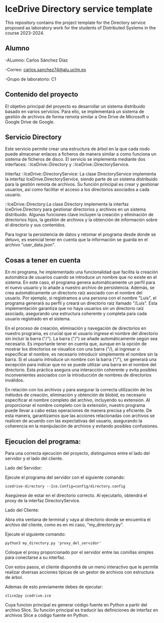# IceDrive Directory service template

This repository contains the project template for the Directory service proposed as laboratory work for the students
of Distributed Systems in the course 2023-2024.

## Alumno
-ALumno: Carlos Sánchez Díaz

-Correo: carlos.sanchez74@alu.uclm.es

-Grupo de laboratorio: C1

## Contenido del proyecto

El objetivo principal del proyecto es desarrollar un sistema distribuido basado en varios servicios.
Para ello, se implementará un sistema de gestión de archivos de forma remota similar a One Drive de
Microsoft o Google Drive de Google.

## Servicio Directory
Este servicio permite crear una estructura de árbol en la que cada nodo puede almacenar enlaces a
ficheros de manera similar a como funciona un sistema de ficheros de disco. El servicio se
implementa mediante dos interfaces: ::IceDrive::Directory y ::IceDrive::DirectoryService.

Interfaz ::IceDrive::DirectoryService: La clase DirectoryService implementa la interfaz IceDrive.DirectoryService, siendo parte de un sistema distribuido para la gestión remota de archivos. Su función principal es crear y gestionar usuarios, así como facilitar el acceso a los directorios asociados a cada usuario.

::IceDrive::Directory:La clase Directory implementa la interfaz IceDrive.Directory para gestionar directorios y archivos en un sistema distribuido. Algunas funciones clave incluyen la creación y eliminación de directorios hijos, la gestión de archivos y la obtención de información sobre el directorio y sus contenidos.

Para lograr la persistencia de datos y retomar el programa desde donde se detuvo, es esencial tener en cuenta que la información se guarda en el archivo "user_data.json".

## Cosas a tener en cuenta
En mi programa, he implementado una funcionalidad que facilita la creación automática de usuarios cuando se introduce un nombre que no existe en el sistema. En este caso, el programa genera automáticamente un perfil para el nuevo usuario y lo añade a nuestro archivo de persistencia. Además, se crea automáticamente un directorio raíz asociado con el nombre del usuario. Por ejemplo, si registramos a una persona con el nombre "Luis", el programa generará su perfil y creará un directorio raíz llamado "/Luis". Esta implementación garantiza que no haya usuarios sin un directorio raíz asociado, asegurando una estructura coherente y completa para cada usuario registrado en el sistema.

En el proceso de creación, eliminación y navegación de directorios en nuestro programa, es crucial que el usuario ingrese el nombre del directorio sin incluir la barra ("/"). La barra ("/") se añade automáticamente según sea necesario. Es importante tener en cuenta que, aunque en la opción de mostrar los directorios se visualice con una barra ("/), al ingresar o especificar el nombre, es necesario introducir simplemente el nombre sin la barra. Si el usuario introduce un nombre con la barra ("/"), se generará una excepción para indicar que no se puede utilizar una barra en el nombre del directorio. Esta práctica asegura una interacción coherente y evita posibles inconvenientes asociados con la introducción de nombres de directorios inválidos.

En relación con los archivos y para asegurar la correcta utilización de los métodos de creación, eliminación y obtención de blobid, es necesario especificar el nombre completo del archivo, incluyendo su extensión. Al proporcionar el nombre completo con la extensión, nuestro programa puede llevar a cabo estas operaciones de manera precisa y eficiente. De esta manera, garantizamos que las acciones relacionadas con archivos se realicen de acuerdo con las expectativas del usuario, asegurando la coherencia en la manipulación de archivos y evitando posibles confusiones.

## Ejecucion del programa:
Para una correcta ejecución del proyecto, distinguimos entre el lado del servidor y el lado del cliente.

Lado del Servidor:

Ejecute el programa del servidor con el siguiente comando:

    icedrive-directory --Ice.Config=config/directory.config

Asegúrese de estar en el directorio correcto. Al ejecutarlo, obtendrá el proxy de la interfaz DirectoryService.

Lado del Cliente:

Abra otra ventana de terminal y vaya al directorio donde se encuentra el archivo del cliente, como es en mi caso, "my_directory.py".

Ejecute el siguiente comando:

    python3 my_directory.py 'proxy_del_servidor'

Coloque el proxy proporcionado por el servidor entre las comillas simples para conectarse a su interfaz.

Con estos pasos, el cliente dispondrá de un menú interactivo que le permite realizar diversas acciones típicas de un gestor de archivos con estructura de árbol.

Ademas de esto previamente debes de ejecutar:

    slice2py icedrive.ice

Cuya funcion principal es generar código fuente en Python a partir del archivo Slice. Su función principal es traducir las definiciones de interfaz en archivos Slice a código fuente en Python.



